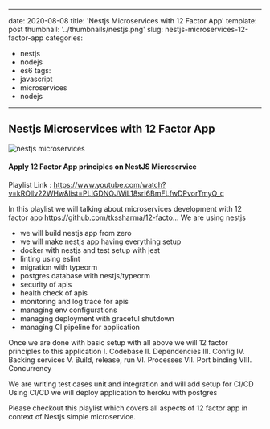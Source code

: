 
---
date: 2020-08-08
title: 'Nestjs Microservices with 12 Factor App'
template: post
thumbnail: '../thumbnails/nestjs.png'
slug: nestjs-microservices-12-factor-app
categories:
  - nestjs
  - nodejs
  - es6
tags:
  - javascript
  - microservices
  - nodejs
---

## Nestjs Microservices with 12 Factor App
![nestjs microservices ](https://i.ytimg.com/vi/kROllv22WHw/maxresdefault.jpg)
####  Apply 12 Factor App principles on NestJS Microservice
Playlist Link : https://www.youtube.com/watch?v=kROllv22WHw&list=PLIGDNOJWiL18srI6BmFLfwDPvorTmyQ_c

In this playlist we will talking about microservices development with 12 factor app 
https://github.com/tkssharma/12-facto...
We are using nestjs 
- we will build nestjs app from zero
- we will make nestjs app having everything setup 
- docker with nestjs and test setup with jest
- linting using eslint
- migration with typeorm 
- postgres database with nestjs/typeorm
- security of apis
- health check of apis
- monitoring and log trace for apis
- managing env configurations 
- managing deployment with graceful shutdown
- managing CI pipeline for application

Once we are done with basic setup with all above 
we will 12 factor principles to this application 
I. Codebase
II. Dependencies
III. Config
IV. Backing services
V. Build, release, run
VI. Processes
VII. Port binding
VIII. Concurrency

We are writing test cases unit and integration and will add setup for CI/CD 
Using CI/CD we will deploy application to heroku with postgres

Please checkout this playlist which covers all aspects of 12 factor app in context of Nestjs 
simple microservice.


